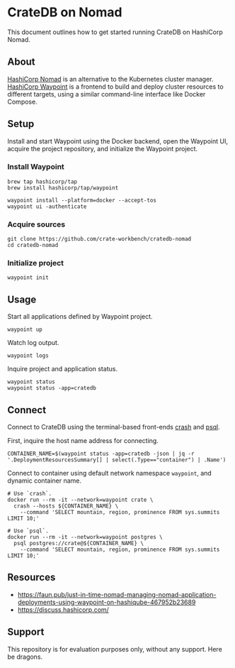 # CrateDB on Nomad

This document outlines how to get started running CrateDB on HashiCorp Nomad.


## About

[HashiCorp Nomad] is an alternative to the Kubernetes cluster manager.
[HashiCorp Waypoint] is a frontend to build and deploy cluster resources to
different targets, using a similar command-line interface like Docker Compose.


## Setup

Install and start Waypoint using the Docker backend, open the Waypoint UI,
acquire the project repository, and initialize the Waypoint project.


### Install Waypoint
```
brew tap hashicorp/tap
brew install hashicorp/tap/waypoint
```
```
waypoint install --platform=docker --accept-tos
waypoint ui -authenticate
```

### Acquire sources
```
git clone https://github.com/crate-workbench/cratedb-nomad
cd cratedb-nomad
```

### Initialize project
```
waypoint init
```


## Usage

Start all applications defined by Waypoint project.
```
waypoint up
```

Watch log output.
```
waypoint logs
```

Inquire project and application status.
```
waypoint status
waypoint status -app=cratedb
```


## Connect

Connect to CrateDB using the terminal-based front-ends [crash] and [psql].

First, inquire the host name address for connecting.
```
CONTAINER_NAME=$(waypoint status -app=cratedb -json | jq -r '.DeploymentResourcesSummary[] | select(.Type=="container") | .Name')
```

Connect to container using default network namespace `waypoint`, and dynamic container name.
```
# Use `crash`.
docker run --rm -it --network=waypoint crate \
  crash --hosts ${CONTAINER_NAME} \
    --command 'SELECT mountain, region, prominence FROM sys.summits LIMIT 10;'

# Use `psql`.
docker run --rm -it --network=waypoint postgres \
  psql postgres://crate@${CONTAINER_NAME} \
    --command 'SELECT mountain, region, prominence FROM sys.summits LIMIT 10;'
```



## Resources

- https://faun.pub/just-in-time-nomad-managing-nomad-application-deployments-using-waypoint-on-hashiqube-467952b23689
- https://discuss.hashicorp.com/


## Support

This repository is for evaluation purposes only, without any support. Here be dragons.


[crash]: https://github.com/crate/crash
[psql]: https://www.postgresql.org/docs/current/app-psql.html
[HashiCorp Nomad]: https://developer.hashicorp.com/nomad/
[HashiCorp Waypoint]: https://developer.hashicorp.com/waypoint/
